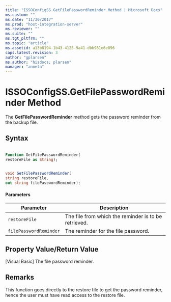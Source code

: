 ```yaml
---
title: "ISSOConfigSS.GetFilePasswordReminder Method | Microsoft Docs"
ms.custom: ""
ms.date: "11/30/2017"
ms.prod: "host-integration-server"
ms.reviewer: ""
ms.suite: ""
ms.tgt_pltfrm: ""
ms.topic: "article"
ms.assetid: a13b8194-1b43-4125-9a41-dbb981e6e896
caps.latest.revision: 3
author: "gplarsen"
ms.author: "hisdocs; plarsen"
manager: "anneta"
---
```

# ISSOConfigSS.GetFilePasswordReminder Method
The **GetFilePasswordReminder** method gets the password reminder from the backup file.  
  
## Syntax  
  
```vb  
  
Function GetFilePasswordReminder(  
restoreFile as String);  
```  
  
```csharp  
  
void GetFilePasswordReminder(  
string restoreFile,  
out string filePasswordReminder);  
```  
  
#### Parameters  
  
|Parameter|Description|  
|---------------|-----------------|  
|`restoreFile`|The file from which the reminder is to be retrieved.|  
|`filePasswordReminder`|The reminder for the file password.|  
  
## Property Value/Return Value  
 [Visual Basic] The file password reminder.  
  
## Remarks  
 This function goes directly to the restore file to get the password reminder, hence the user must have read access to the restore file.